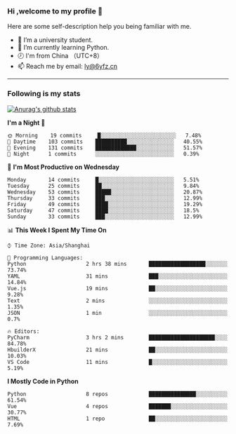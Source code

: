 ### Hi ,welcome to my profile 👋
Here are some self-description help you being familiar with me.
<!--
**liuyunfz/liuyunfz** is a ✨ _special_ ✨ repository because its `README.md` (this file) appears on your GitHub profile.
- 👯 I’m looking to collaborate on ...
- 🤔 I’m looking for help with ...
Here are some ideas to get you started:
-->
- 🏫 I’m a university student.
- 💪 I’m currently learning Python.
- 🕗 I'm from China （UTC+8）
- 📫 Reach me by email: [ly@6yfz.cn](mailto:ly@6yfz.cn)
  
---
### Following is my stats
  
[![Anurag's github stats](https://github-readme-stats.vercel.app/api?username=liuyunfz)](https://github.com/anuraghazra/github-readme-stats)
  
<!--START_SECTION:waka-->
**I'm a Night 🦉** 

```text
🌞 Morning    19 commits     █░░░░░░░░░░░░░░░░░░░░░░░░   7.48% 
🌆 Daytime    103 commits    ██████████░░░░░░░░░░░░░░░   40.55% 
🌃 Evening    131 commits    █████████████░░░░░░░░░░░░   51.57% 
🌙 Night      1 commits      ░░░░░░░░░░░░░░░░░░░░░░░░░   0.39%

```
📅 **I'm Most Productive on Wednesday** 

```text
Monday       14 commits     █░░░░░░░░░░░░░░░░░░░░░░░░   5.51% 
Tuesday      25 commits     ██░░░░░░░░░░░░░░░░░░░░░░░   9.84% 
Wednesday    53 commits     █████░░░░░░░░░░░░░░░░░░░░   20.87% 
Thursday     33 commits     ███░░░░░░░░░░░░░░░░░░░░░░   12.99% 
Friday       49 commits     ████░░░░░░░░░░░░░░░░░░░░░   19.29% 
Saturday     47 commits     ████░░░░░░░░░░░░░░░░░░░░░   18.5% 
Sunday       33 commits     ███░░░░░░░░░░░░░░░░░░░░░░   12.99%

```


📊 **This Week I Spent My Time On** 

```text
⌚︎ Time Zone: Asia/Shanghai

💬 Programming Languages: 
Python                   2 hrs 38 mins       ██████████████████░░░░░░░   73.74% 
YAML                     31 mins             ███░░░░░░░░░░░░░░░░░░░░░░   14.84% 
Vue.js                   19 mins             ██░░░░░░░░░░░░░░░░░░░░░░░   9.28% 
Text                     2 mins              ░░░░░░░░░░░░░░░░░░░░░░░░░   1.35% 
JSON                     1 min               ░░░░░░░░░░░░░░░░░░░░░░░░░   0.7%

🔥 Editors: 
PyCharm                  3 hrs 2 mins        █████████████████████░░░░   84.78% 
HbuilderX                21 mins             ██░░░░░░░░░░░░░░░░░░░░░░░   10.03% 
VS Code                  11 mins             █░░░░░░░░░░░░░░░░░░░░░░░░   5.19%

```

**I Mostly Code in Python** 

```text
Python                   8 repos             ███████████████░░░░░░░░░░   61.54% 
Vue                      4 repos             ███████░░░░░░░░░░░░░░░░░░   30.77% 
HTML                     1 repo              ██░░░░░░░░░░░░░░░░░░░░░░░   7.69%

```



<!--END_SECTION:waka-->
